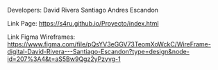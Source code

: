Developers: David Rivera 
            Santiago Andres Escandon
            
Link Page: https://s4ru.github.io/Proyecto/index.html



Link Figma Wireframes: https://www.figma.com/file/pQsYV3eGGV73TeomXoWckC/WireFrame-digital-David-Rivera---Santiago-Escandon?type=design&node-id=207%3A4&t=aS5Bw9Qgz2yPzyvg-1
